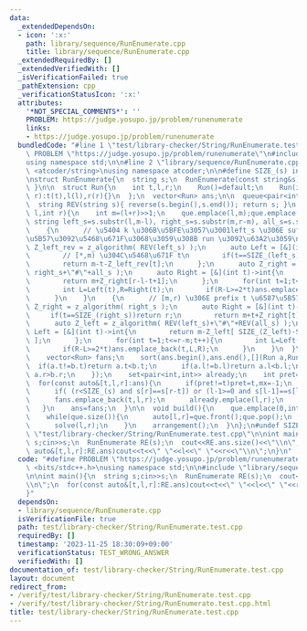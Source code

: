 ```yaml
---
data:
  _extendedDependsOn:
  - icon: ':x:'
    path: library/sequence/RunEnumerate.cpp
    title: library/sequence/RunEnumerate.cpp
  _extendedRequiredBy: []
  _extendedVerifiedWith: []
  _isVerificationFailed: true
  _pathExtension: cpp
  _verificationStatusIcon: ':x:'
  attributes:
    '*NOT_SPECIAL_COMMENTS*': ''
    PROBLEM: https://judge.yosupo.jp/problem/runenumerate
    links:
    - https://judge.yosupo.jp/problem/runenumerate
  bundledCode: "#line 1 \"test/library-checker/String/RunEnumerate.test.cpp\"\n#define\
    \ PROBLEM \"https://judge.yosupo.jp/problem/runenumerate\"\n#include <bits/stdc++.h>\n\
    using namespace std;\n\n#line 2 \"library/sequence/RunEnumerate.cpp\"\n#include\
    \ <atcoder/string>\nusing namespace atcoder;\n\n#define SIZE_(s) int(s.size())\n\
    \nstruct RunEnumerate{\n  string s;\n  RunEnumerate(const string&s):s(s){ build();\
    \ }\n\n  struct Run{\n    int t,l,r;\n    Run()=default;\n    Run(int t,int l,int\
    \ r):t(t),l(l),r(r){}\n  };\n  vector<Run> ans;\n\n  queue<pair<int,int>> que;\n\
    \  string REV(string s){ reverse(s.begin(),s.end()); return s; }\n  void solve(int\
    \ l,int r){\n    int m=(l+r)>>1;\n    que.emplace(l,m);que.emplace(m,r);\n   \
    \ string left_s=s.substr(l,m-l), right_s=s.substr(m,r-m), all_s=s.substr(l,r-l);\n\
    \    {\n      // \u5404 k \u306B\u5BFE\u3057\u3001left_s \u306E suffix t \u6587\
    \u5B57\u3092\u5468\u671F\u3068\u3059\u308B run \u3092\u63A2\u3059\n      auto\
    \ Z_left_rev = z_algorithm( REV(left_s) );\n      auto Left = [&](int t)->int{\n\
    \        // [*,m) \u304C\u5468\u671F t\n        if(t==SIZE_(left_s))return l;\n\
    \        return m-t-Z_left_rev[t];\n      };\n      auto Z_right = z_algorithm(\
    \ right_s+\"#\"+all_s );\n      auto Right = [&](int t)->int{\n        // [m,*)\n\
    \        return m+Z_right[r-l-t+1];\n      };\n      for(int t=1;t<=m-l;t++){\n\
    \        int L=Left(t),R=Right(t);\n        if(R-L>=2*t)ans.emplace_back(t,L,R);\n\
    \      }\n    }\n    {\n      // [m,r) \u306E prefix t \u6587\u5B57\n      auto\
    \ Z_right = z_algorithm( right_s );\n      auto Right = [&](int t)->int{\n   \
    \     if(t==SIZE_(right_s))return r;\n        return m+t+Z_right[t];\n      };\n\
    \      auto Z_left = z_algorithm( REV(left_s)+\"#\"+REV(all_s) );\n      auto\
    \ Left = [&](int t)->int{\n        return m-Z_left[ SIZE_(Z_left)-SIZE_(left_s)-t\
    \ ];\n      };\n      for(int t=1;t<=r-m;t++){\n        int L=Left(t),R=Right(t);\n\
    \        if(R-L>=2*t)ans.emplace_back(t,L,R);\n      }\n    }\n  }\n\n  void arrangement(){\n\
    \    vector<Run> fans;\n    sort(ans.begin(),ans.end(),[](Run a,Run b){\n    \
    \  if(a.t!=b.t)return a.t<b.t;\n      if(a.l!=b.l)return a.l<b.l;\n      return\
    \ a.r>b.r;\n    });\n    set<pair<int,int>> already;\n    int pret=-1,mx;\n  \
    \  for(const auto&[t,l,r]:ans){\n      if(pret!=t)pret=t,mx=-1;\n      if(already.count({l,r})||mx>=r)continue;\n\
    \      if( (r<SIZE_(s) and s[r]==s[r-t]) or (l-1>=0 and s[l-1]==s[l-1+t]) )continue;\n\
    \      fans.emplace_back(t,l,r);\n      already.emplace(l,r);\n      mx=r;\n \
    \   }\n    ans=fans;\n  }\n\n  void build(){\n    que.emplace(0,int(s.size()));\n\
    \    while(que.size()){\n      auto[l,r]=que.front();que.pop();\n      if(l+1==r)continue;\n\
    \      solve(l,r);\n    }\n    arrangement();\n  }\n};\n#undef SIZE_\n#line 6\
    \ \"test/library-checker/String/RunEnumerate.test.cpp\"\n\nint main(){\n  string\
    \ s;cin>>s;\n  RunEnumerate RE(s);\n  cout<<RE.ans.size()<<\"\\n\";\n  for(const\
    \ auto&[t,l,r]:RE.ans)cout<<t<<\" \"<<l<<\" \"<<r<<\"\\n\";\n}\n"
  code: "#define PROBLEM \"https://judge.yosupo.jp/problem/runenumerate\"\n#include\
    \ <bits/stdc++.h>\nusing namespace std;\n\n#include \"library/sequence/RunEnumerate.cpp\"\
    \n\nint main(){\n  string s;cin>>s;\n  RunEnumerate RE(s);\n  cout<<RE.ans.size()<<\"\
    \\n\";\n  for(const auto&[t,l,r]:RE.ans)cout<<t<<\" \"<<l<<\" \"<<r<<\"\\n\";\n\
    }"
  dependsOn:
  - library/sequence/RunEnumerate.cpp
  isVerificationFile: true
  path: test/library-checker/String/RunEnumerate.test.cpp
  requiredBy: []
  timestamp: '2023-11-25 18:30:09+09:00'
  verificationStatus: TEST_WRONG_ANSWER
  verifiedWith: []
documentation_of: test/library-checker/String/RunEnumerate.test.cpp
layout: document
redirect_from:
- /verify/test/library-checker/String/RunEnumerate.test.cpp
- /verify/test/library-checker/String/RunEnumerate.test.cpp.html
title: test/library-checker/String/RunEnumerate.test.cpp
---
```

